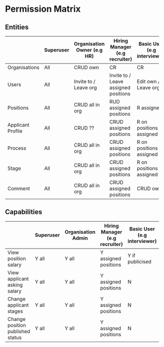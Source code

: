 # Permission Matrix

## Entities

|                   | Superuser | Organisation Owner (e.g HR) | Hiring Manager (e.g recruiter)       | Basic User (e.g interviewer) | Applicant |
| ----------------- | --------- | --------------------------- | ------------------------------------ | ---------------------------- | --------- |
| Organisations     | All       | CRUD own                    | CR                                   | CR                           | R         |
| Users             | All       | Invite to / Leave org       | Invite to / Leave assigned positions | Edit own / Leave org         | Edit own  |
| Positions         | All       | CRUD all in org             | RUD assigned positions               | R assigned                   | R         |
| Applicant Profile | All       | CRUD ??                     | CRUD assigned positions              | R on positions assigned      | CRUD own  |
| Process           | All       | CRUD all in org             | CRUD assigned positions              | R on positions assigned      | None      |
| Stage             | All       | CRUD all in org             | CRUD assigned positions              | R on positions assigned      | None      |
| Comment           | All       | CRUD all in org             | CRUD assigned positions              | CRUD own                     | None      |

## Capabilities

|                                  | Superuser | Organisation Admin | Hiring Manager (e.g recruiter) | Basic User (e.g interviewer) | Applicant       |
| -------------------------------- | --------- | ------------------ | ------------------------------ | ---------------------------- | --------------- |
| View position salary             | Y all     | Y all              | Y assigned positions           | Y if publicised              | Y if publicised |
| View applicant asking salary     | Y all     | Y all              | Y assigned positions           | N                            | Y own           |
| Change applicant stages          | Y all     | Y all              | Y assigned positions           | N                            | N               |
| Change position published status | Y all     | Y all              | Y assigned positions           | N                            | N               |
